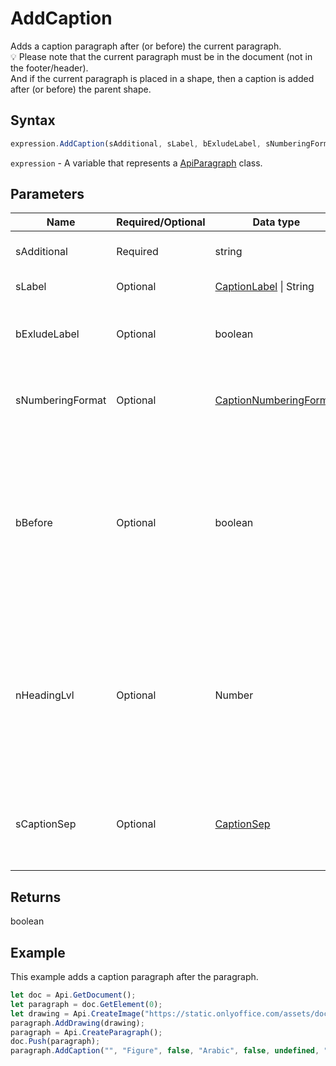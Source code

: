# AddCaption

Adds a caption paragraph after (or before) the current paragraph.\
💡 Please note that the current paragraph must be in the document (not in the footer/header).\
And if the current paragraph is placed in a shape, then a caption is added after (or before) the parent shape.

## Syntax

```javascript
expression.AddCaption(sAdditional, sLabel, bExludeLabel, sNumberingFormat, bBefore, nHeadingLvl, sCaptionSep);
```

`expression` - A variable that represents a [ApiParagraph](../ApiParagraph.md) class.

## Parameters

| **Name** | **Required/Optional** | **Data type** | **Default** | **Description** |
| ------------- | ------------- | ------------- | ------------- | ------------- |
| sAdditional | Required | string |  | The additional text. |
| sLabel | Optional | [CaptionLabel](../../Enumeration/CaptionLabel.md) \| String | "Table" | The caption label. |
| bExludeLabel | Optional | boolean | false | Specifies whether to exclude the label from the caption. |
| sNumberingFormat | Optional | [CaptionNumberingFormat](../../Enumeration/CaptionNumberingFormat.md) | "Arabic" | The possible caption numbering format. |
| bBefore | Optional | boolean | false | Specifies whether to insert the caption before the current paragraph (true) or after (false) (after/before the shape if it is placed in the shape). |
| nHeadingLvl | Optional | Number |  | The heading level (used if you want to specify the chapter number).\ 💡 If you want to specify "Heading 1", then nHeadingLvl === 0 and etc. |
| sCaptionSep | Optional | [CaptionSep](../../Enumeration/CaptionSep.md) | "hyphen" | The caption separator (used if you want to specify the chapter number). |

## Returns

boolean

## Example

This example adds a caption paragraph after the paragraph.

```javascript editor-
let doc = Api.GetDocument();
let paragraph = doc.GetElement(0);
let drawing = Api.CreateImage("https://static.onlyoffice.com/assets/docs/samples/img/onlyoffice_logo.png", 60 * 36000, 35 * 36000);
paragraph.AddDrawing(drawing);
paragraph = Api.CreateParagraph();
doc.Push(paragraph);
paragraph.AddCaption("", "Figure", false, "Arabic", false, undefined, "hyphen");
```

